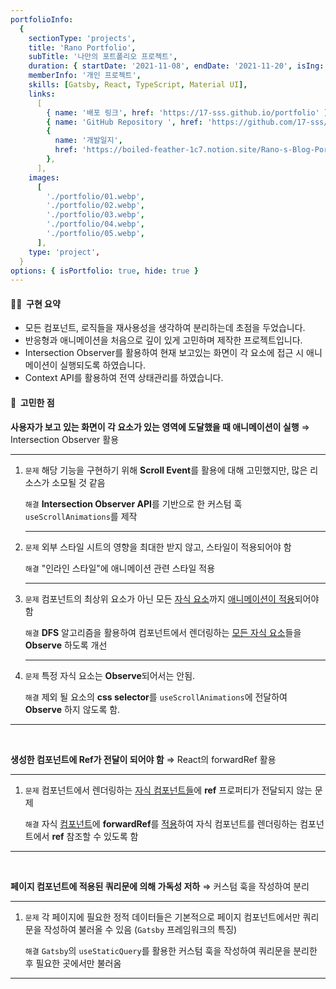 ```yaml
---
portfolioInfo:
  {
    sectionType: 'projects',
    title: 'Rano Portfolio',
    subTitle: '나만의 포트폴리오 프로젝트',
    duration: { startDate: '2021-11-08', endDate: '2021-11-20', isIng: true },
    memberInfo: '개인 프로젝트',
    skills: [Gatsby, React, TypeScript, Material UI],
    links:
      [
        { name: '배포 링크', href: 'https://17-sss.github.io/portfolio' },
        { name: 'GitHub Repository ', href: 'https://github.com/17-sss/blog_portfolio-workspace' },
        {
          name: '개발일지',
          href: 'https://boiled-feather-1c7.notion.site/Rano-s-Blog-Portfolio-8ec62a21b87e4c4c97a05b160c990e09',
        },
      ],
    images:
      [
        './portfolio/01.webp',
        './portfolio/02.webp',
        './portfolio/03.webp',
        './portfolio/04.webp',
        './portfolio/05.webp',
      ],
    type: 'project',
  }
options: { isPortfolio: true, hide: true }
---
```


<h4 class="bg--gray text--bold"> 🧚🏻&nbsp;&nbsp;구현 요약</h4>

- 모든 컴포넌트, 로직들을 재사용성을 생각하여 분리하는데 초점을 두었습니다.
- 반응형과 애니메이션을 처음으로 깊이 있게 고민하며 제작한 프로젝트입니다.
- Intersection Observer를 활용하여 현재 보고있는 화면이 각 요소에 접근 시 애니메이션이 실행되도록 하였습니다.
- Context API를 활용하여 전역 상태관리를 하였습니다.

<h4 class="bg--gray text--bold">🤔&nbsp;&nbsp;고민한 점</h4>

<p>
  <strong>사용자가 보고 있는 화면이 각 요소가 있는 영역에 도달했을 때 애니메이션이 실행</strong>
  <span>⇒</span>
  <span class="text--italic text--bold text--gray">Intersection Observer 활용</span>
</p>
<hr class="thin" />
<ol>
  <li>
    <p>
      <code class="language--text text--brown text--bold">문제</code>
      <span
        >해당 기능을 구현하기 위해 <strong>Scroll Event</strong>를 활용에 대해 고민했지만, 많은 리소스가 소모될 것
        같음</span
      >
    </p>
    <p>
      <code class="language--text text--purple text--bold">해결</code>
      <span
        ><strong>Intersection Observer API</strong>를 기반으로 한 커스텀 훅
        <code class="language--text">useScrollAnimations</code>를 제작
      </span>
    </p>
    <hr class="thin" />
  </li>

  <li>
    <p>
      <code class="language--text text--brown text--bold">문제</code>
      <span>외부 스타일 시트의 영향을 최대한 받지 않고, 스타일이 적용되어야 함</span>
    </p>
    <p>
      <code class="language--text text--purple text--bold">해결</code>
      <span>"인라인 스타일"에 애니메이션 관련 스타일 적용</span>
    </p>
    <hr class="thin" />
  </li>

  <li>
    <p>
      <code class="language--text text--brown text--bold">문제</code>
      <span>컴포넌트의 최상위 요소가 아닌 모든 <u>자식 요소</u>까지 <u>애니메이션이 적용</u>되어야 함</span>
    </p>
    <p>
      <code class="language--text text--purple text--bold">해결</code>
      <span
        ><strong>DFS</strong> 알고리즘을 활용하여 컴포넌트에서 렌더링하는 <u>모든 자식 요소</u>들을
        <strong>Observe</strong> 하도록 개선</span
      >
    </p>
    <hr class="thin" />
  </li>

  <li>
    <p>
      <code class="language--text text--brown text--bold">문제</code>
      <span>특정 자식 요소는 <strong>Observe</strong>되어서는 안됨.</span>
    </p>
    <p>
      <code class="language--text text--purple text--bold">해결</code>
      <span
        >제외 될 요소의 <strong>css selector</strong>를 <code class="language--text">useScrollAnimations</code>에
        전달하여 <strong>Observe</strong> 하지 않도록 함.</span
      >
    </p>
  </li>
</ol>

<hr class="thin" />
<br/>

<p>
  <strong>생성한 컴포넌트에 Ref가 전달이 되어야 함</strong>
  <span>⇒</span>
  <span class="text--italic text--bold text--gray">React의 forwardRef 활용</span>
</p>
<hr class="thin" />
<ol>
  <li>
    <p>
      <code class="language--text text--brown text--bold">문제</code>
      <span>컴포넌트에서 렌더링하는 <u>자식 컴포넌트들</u>에 <strong>ref</strong> 프로퍼티가 전달되지 않는 문제</span>
    </p>
    <p>
      <code class="language--text text--purple text--bold">해결</code>
      <span
        >자식 <u>컴포넌트</u>에 <strong>forwardRef</strong>를 <u>적용</u>하여 자식 컴포넌트를 렌더링하는 컴포넌트에서
        <strong>ref</strong> 참조할 수 있도록 함</span
      >
    </p>
  </li>
</ol>

<hr class="thin" />
<br/>

<p>
  <strong>페이지 컴포넌트에 적용된 쿼리문에 의해 가독성 저하</strong>
  <span>⇒</span>
  <span class="text--italic text--bold text--gray">커스텀 훅을 작성하여 분리</span>
</p>
<hr class="thin" />
<ol>
  <li>
    <p>
      <code class="language--text text--brown text--bold">문제</code>
      <span>각 페이지에 필요한 정적 데이터들은 기본적으로 페이지 컴포넌트에서만 쿼리문을 작성하여 불러올 수 있음 (<code class="language--text">Gatsby</code> 프레임워크의 특징)</span>
    </p>
    <p>
      <code class="language--text text--purple text--bold">해결</code>
      <span><code class="language--text">Gatsby</code>의 <code class="language--text">useStaticQuery</code>를 활용한 커스텀 훅을 작성하여 쿼리문을 분리한 후 필요한 곳에서만 불러옴</span>
    </p>
  </li>
</ol>

<hr class="thin" />
